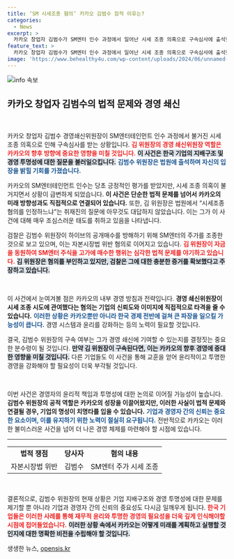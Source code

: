 ```yaml
---
title: ‘SM 시세조종 혐의’ 카카오 김범수 잠적 이유는?
categories:
  - News
excerpt: >
  카카오 창업자 김범수가 SM엔터 인수 과정에서 일어난 시세 조종 의혹으로 구속심사에 출석했습니다. 그의 구속 여부는 곧 결정될 예정이며, 이 사건은 자본시장법 위반 혐의와 연관된 복잡한 전개를 예고하고 있습니다.
feature_text: >
  카카오 창업자 김범수가 SM엔터 인수 과정에서 일어난 시세 조종 의혹으로 구속심사에 출석했습니다. 그의 구속 여부는 곧 결정될 예정이며, 이 사건은 자본시장법 위반 혐의와 연관된 복잡한 전개를 예고하고 있습니다.
image: 'https://www.behealthy4u.com/wp-content/uploads/2024/06/unnamed-file.png'
---
```


<p><img src="https://www.behealthy4u.com/wp-content/uploads/2024/06/unnamed-file.png" alt="info 속보" /></p>

<h2 data-ke-size="size26">카카오 창업자 김범수의 법적 문제와 경영 쇄신</h2>

<p data-ke-size="size16">&nbsp;</p>

<p>카카오 창업자 김범수 경영쇄신위원장이 SM엔터테인먼트 인수 과정에서 불거진 시세 조종 의혹으로 인해 구속심사를 받는 상황입니다. <b><span style="color: #ee2323;">김 위원장의 경영 쇄신위원장 역할은 카카오의 향후 방향에 중요한 영향을 미칠 것입니다.</span></b> <b><span style="background-color: #21538527;">이 사건은 한국 기업의 지배구조 및 경영 투명성에 대한 질문을 불러일으킵니다.</span></b> <b><span style="color: #1a5490;">김범수 위원장은 법원에 출석하며 자신의 입장을 밝힐 기회를 가졌습니다.</span></b></p>

<p>카카오의 SM엔터테인먼트 인수는 당초 긍정적인 평가를 받았지만, 시세 조종 의혹이 불거지면서 상황이 급변하게 되었습니다. <b>이 사건은 단순한 법적 문제를 넘어서 카카오의 미래 방향성과도 직접적으로 연결되어 있습니다.</b> 또한, 김 위원장은 법원에서 “시세조종 혐의를 인정하느냐”는 취재진의 질문에 아무것도 대답하지 않았습니다. 이는 그가 이 사건에 대해 매우 조심스러운 태도를 취하고 있음을 나타냅니다.</p>

<p>검찰은 김범수 위원장이 하이브의 공개매수를 방해하기 위해 SM엔터의 주가를 조종한 것으로 보고 있으며, 이는 자본시장법 위반 혐의로 이어지고 있습니다. <b><span style="color: #ee2323;">김 위원장이 자금을 동원하여 SM엔터 주식을 고가에 매수한 행위는 심각한 법적 문제를 야기하고 있습니다.</span></b> <b><span style="background-color: #21538527;">김 위원장은 혐의를 부인하고 있지만, 검찰은 그에 대한 충분한 증거를 확보했다고 주장하고 있습니다.</span></b></p>

<p data-ke-size="size16">&nbsp;</p>

<p>이 사건에서 눈여겨볼 점은 카카오의 내부 경영 방침과 전략입니다. <b>경영 쇄신위원장이 시세 조종 시도에 관여했다는 혐의는 기업의 신뢰도와 이미지에 직접적으로 타격을 줄 수 있습니다.</b> <b><span style="color: #1a5490;">이러한 상황은 카카오뿐만 아니라 한국 경제 전반에 걸쳐 큰 파장을 일으킬 가능성이 큽니다.</span></b> 경영 시스템과 윤리를 강화하는 등의 노력이 필요할 것입니다.</p>

<p>결국, 김범수 위원장의 구속 여부는 그가 경영 쇄신에 기여할 수 있는지를 결정짓는 중요한 분수령이 될 것입니다. <b><span style="background-color: #21538527;">만약 김 위원장이 구속된다면, 이는 카카오의 향후 경영에 중대한 영향을 미칠 것입니다.</span></b> 다른 기업들도 이 사건을 통해 교훈을 얻어 윤리적이고 투명한 경영을 강화해야 할 필요성이 더욱 부각될 것입니다.</p>

<p data-ke-size="size16">&nbsp;</p>

<p>이번 사건은 경영자의 윤리적 책임과 투명성에 대한 논의로 이어질 가능성이 높습니다. <b>김범수 위원장의 공적 역할은 카카오의 성장을 이끌어왔지만, 이러한 사실이 법적 문제와 연결될 경우, 기업의 명성이 치명타를 입을 수 있습니다.</b> <b><span style="color: #1a5490;">기업과 경영자 간의 신뢰는 중요한 요소이며, 이를 유지하기 위한 노력이 절실히 요구됩니다.</span></b> 전반적으로 카카오는 이러한 불미스러운 사건을 넘어 더 나은 경영 체제를 마련해야 할 시점에 있습니다. </p>

<hr />

<table style="width:100%;">
  <tr>
    <td style="text-align: center; height: 17px;"><b>법적 쟁점</b></td>
    <td style="text-align: center; height: 17px;"><b>당사자</b></td>
    <td style="text-align: center; height: 17px;"><b>혐의 내용</b></td>
  </tr>
  <tr>
    <td style="text-align: center; height: 17px;">자본시장법 위반</td>
    <td style="text-align: center; height: 17px;">김범수</td>
    <td style="text-align: center; height: 17px;">SM엔터 주가 시세 조종</td>
  </tr>
</table>

<p data-ke-size="size16">&nbsp;</p>

<p>결론적으로, 김범수 위원장의 현재 상황은 기업 지배구조와 경영 투명성에 대한 문제를 제기할 뿐 아니라 기업과 경영자 간의 신뢰의 중요성도 다시금 일깨우게 됩니다. <b><span style="color: #ee2323;">한국 기업들은 이러한 사례를 통해 재무적 윤리와 투명한 경영의 필요성을 더욱 깊게 인식해야할 시점에 접어들었습니다.</span></b> <b><span style="background-color: #21538527;">이러한 상황 속에서 카카오는 어떻게 미래를 계획하고 실행할 것인지에 대한 명확한 비전을 수립해야 할 것입니다.</span></b></p>
생생한 뉴스, <a href="https://opensis.kr" rel="dofollow">opensis.kr</a>


